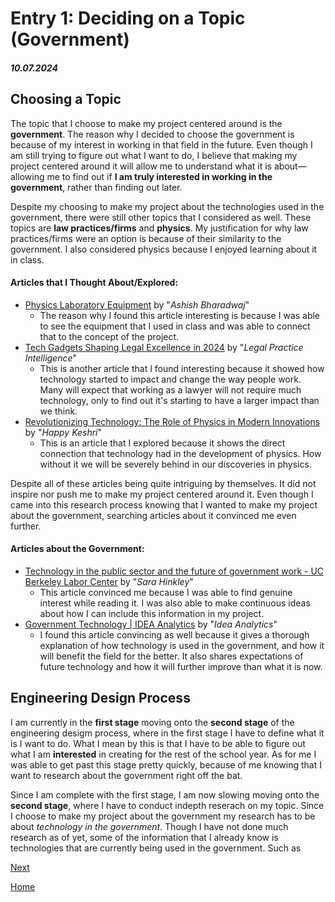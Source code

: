 # Entry 1: Deciding on a Topic (Government)
##### 10.07.2024

## Choosing a Topic

The topic that I choose to make my project centered around is the **government**. The reason why I decided to choose the government is because of my interest in working in that field in the future. Even though I am still trying to figure out what I want to do, I believe that making my project centered around it will allow me to understand what it is about—allowing me to find out if **I am truly interested in working in the government**, rather than finding out later. 

Despite my choosing to make my project about the technologies used in the government, there were still other topics that I considered as well. These topics are **law practices/firms** and **physics**. My justification for why law practices/firms were an option is because of their similarity to the government. I also considered physics because I enjoyed learning about it in class. 

#### Articles that I Thought About/Explored:
* [Physics Laboratory Equipment](https://www.labkafe.com/blog/physics-laboratory-equipment-a-complete-list-of-important-equipment-and-their-uses/) by "_Ashish Bharadwaj_"
  * The reason why I found this article interesting is because I was able to see the equipment that I used in class and was able to connect that to the concept of the project.
* [Tech Gadgets Shaping Legal Excellence in 2024](https://www.legalpracticeintelligence.com/blogs/technology-intelligence/tech-gadgets-shaping-legal-excellence-in-2024?srsltid=AfmBOooURbI9GoukfZ5-kBb1vwG3dbTZqxoW2r1EO7LCSmwU9vQVL26w) by "_Legal Practice Intelligence_"
  * This is another article that I found interesting because it showed how technology started to impact and change the way people work. Many will expect that working as a lawyer will not require much technology, only to find out it's starting to have a larger impact than we think.
* [Revolutionizing Technology: The Role of Physics in Modern Innovations](https://www.linkedin.com/pulse/revolutionizing-technology-role-physics-modern-happy-keshri) by "_Happy Keshri_"
  * This is an article that I explored because it shows the direct connection that technology had in the development of physics. How without it we will be severely behind in our discoveries in physics.
 
Despite all of these articles being quite intriguing by themselves. It did not inspire nor push me to make my project centered around it. Even though I came into this research process knowing that I wanted to make my project about the government, searching articles about it convinced me even further. 

#### Articles about the Government:
* [Technology in the public sector and the future of government work - UC Berkeley Labor Center](https://laborcenter.berkeley.edu/technology-in-the-public-sector-and-the-future-of-government-work/) by "_Sara Hinkley_"
  * This article convinced me because I was able to find genuine interest while reading it. I was also able to make continuous ideas about how I can include this information in my project.
* [Government Technology | IDEA Analytics](https://analyticsbyidea.com/government-technology/) by "_Idea Analytics_"
  *  I found this article convincing as well because it gives a thorough explanation of how technology is used in the government, and how it will benefit the field for the better. It also shares expectations of future technology and how it will further improve than what it is now.

 ## Engineering Design Process
I am currently in the **first stage** moving onto the **second stage** of the engineering desigm process, where in the first stage I have to define what it is I want to do. What I mean by this is that I have to be able to figure out what I am **interested** in creating for the rest of the school year. As for me I was able to get past this stage pretty quickly, because of me knowing that I want to research about the government right off the bat. 

Since I am complete with the first stage, I am now slowing moving onto the **second stage**, where I have to conduct indepth reserach on my topic. Since I choose to make my project about the government my research has to be about _technology in the government_. Though I have not done much research as of yet, some of the information that I already know is technologies that are currently being used in the government. Such as 

[Next](entry02.md)

[Home](../README.md)
